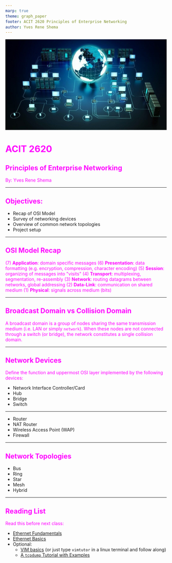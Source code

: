 ```yaml
---
marp: true
theme: graph_paper
footer: ACIT 2620 Principles of Enterprise Networking
author: Yves Rene Shema
---
```


<style scoped>
  h1, h2, p, footer {
    color: fuchsia
  }
</style>

![bg opacity:.8](../img/networking.jpg)

# ACIT 2620

## Principles of Enterprise Networking

By: Yves Rene Shema

---

## Objectives:

* Recap of OSI Model
* Survey of networking devices
* Overview of common network topologies
* Project setup

---

## OSI Model Recap

(7) **Application**: domain specific messages
(6) **Presentation**: data formatting (e.g. encryption, compression, character encoding)
(5) **Session**: organizing of messages into "visits"
(4) **Transport**: multiplexing, segmentation, re-assembly
(3) **Network**: routing datagrams between networks, global addressing
(2) **Data-Link**: communication on shared medium
(1) **Physical**: signals across medium (bits)

---

## Broadcast Domain vs Collision Domain

A broadcast domain is a group of nodes sharing the same transmission medium (i.e. LAN or simply `network`). When these nodes are not connected through a switch (or bridge), the network constitutes a single collision domain.

---

## Network Devices

Define the function and uppermost OSI layer implemented by the following devices:

* Network Interface Controller/Card
* Hub
* Bridge
* Switch

---

* Router
* NAT Router
* Wireless Access Point (WAP)
* Firewall

---

## Network Topologies

* Bus
* Ring
* Star
* Mesh
* Hybrid

---

## Reading List

Read this before next class:

- [Ethernet Fundamentals](https://www.oreilly.com/videos/the-complete-cybersecurity/9780136173717/9780136173717-SPTT_00_08_05_00/)
- [Ethernet Basics](https://intronetworks.cs.luc.edu/current2/html/ethernet1.html)
- Optional:
  - [VIM basics](https://www.howtoforge.com/vim-basics) (or just type `vimtutor` in a linux terminal and follow along)
  - [A `tcpdump` Tutorial with Examples](https://danielmiessler.com/study/tcpdump)